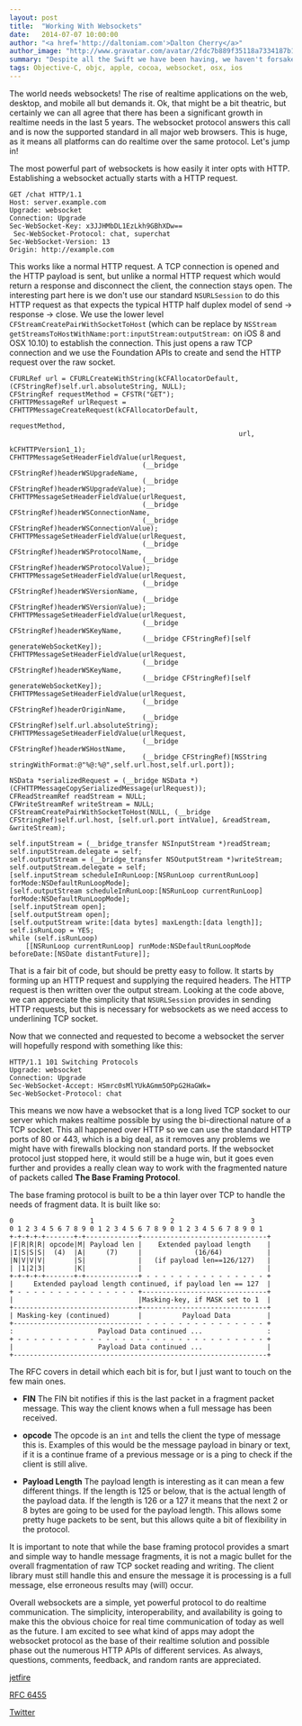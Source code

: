 ```yaml
---
layout: post
title:  "Working With Websockets"
date:   2014-07-07 10:00:00
author: "<a href='http://daltoniam.com'>Dalton Cherry</a>"
author_image: "http://www.gravatar.com/avatar/2fdc7b889f35118a7334187b15c5b957.png?r=x&amp;s=320"
summary: "Despite all the Swift we have been having, we haven't forsaken Objective-C. This week we break down the websocket protocol by exploring the newest Objective-C websocket library, jetfire."
tags: Objective-C, objc, apple, cocoa, websocket, osx, ios
---
```


The world needs websockets! The rise of realtime applications on the web, desktop, and mobile all but demands it. Ok, that might be a bit theatric, but certainly we can all agree that there has been a significant growth in realtime needs in the last 5 years. The websocket protocol answers this call and is now the supported standard in all major web browsers. This is huge, as it means all platforms can do realtime over the same protocol. Let's jump in!

The most powerful part of websockets is how easily it inter opts with HTTP. Establishing a websocket actually starts with a HTTP request.

```
GET /chat HTTP/1.1
Host: server.example.com
Upgrade: websocket
Connection: Upgrade
Sec-WebSocket-Key: x3JJHMbDL1EzLkh9GBhXDw==
 Sec-WebSocket-Protocol: chat, superchat
Sec-WebSocket-Version: 13
Origin: http://example.com
```

This works like a normal HTTP request. A TCP connection is opened and the HTTP payload is sent, but unlike a normal HTTP request which would return a response and disconnect the client, the connection stays open. The interesting part here is we don't use our standard `NSURLSession` to do this HTTP request as that expects the typical HTTP half duplex model of send -> response -> close. We use the lower level `CFStreamCreatePairWithSocketToHost` (which can be replace by `NSStream getStreamsToHostWithName:port:inputStream:outputStream:` on iOS 8 and OSX 10.10) to establish the connection. This just opens a raw TCP connection and we use the Foundation APIs to create and send the HTTP request over the raw socket.

```objc
CFURLRef url = CFURLCreateWithString(kCFAllocatorDefault, (CFStringRef)self.url.absoluteString, NULL);
CFStringRef requestMethod = CFSTR("GET");
CFHTTPMessageRef urlRequest = CFHTTPMessageCreateRequest(kCFAllocatorDefault,
                                                         requestMethod,
                                                         url,
                                                         kCFHTTPVersion1_1);
CFHTTPMessageSetHeaderFieldValue(urlRequest,
                                 (__bridge CFStringRef)headerWSUpgradeName,
                                 (__bridge CFStringRef)headerWSUpgradeValue);
CFHTTPMessageSetHeaderFieldValue(urlRequest,
                                 (__bridge CFStringRef)headerWSConnectionName,
                                 (__bridge CFStringRef)headerWSConnectionValue);
CFHTTPMessageSetHeaderFieldValue(urlRequest,
                                 (__bridge CFStringRef)headerWSProtocolName,
                                 (__bridge CFStringRef)headerWSProtocolValue);
CFHTTPMessageSetHeaderFieldValue(urlRequest,
                                 (__bridge CFStringRef)headerWSVersionName,
                                 (__bridge CFStringRef)headerWSVersionValue);
CFHTTPMessageSetHeaderFieldValue(urlRequest,
                                 (__bridge CFStringRef)headerWSKeyName,
                                 (__bridge CFStringRef)[self generateWebSocketKey]);
CFHTTPMessageSetHeaderFieldValue(urlRequest,
                                 (__bridge CFStringRef)headerWSKeyName,
                                 (__bridge CFStringRef)[self generateWebSocketKey]);
CFHTTPMessageSetHeaderFieldValue(urlRequest,
                                 (__bridge CFStringRef)headerOriginName,
                                 (__bridge CFStringRef)self.url.absoluteString);
CFHTTPMessageSetHeaderFieldValue(urlRequest,
                                 (__bridge CFStringRef)headerWSHostName,
                                 (__bridge CFStringRef)[NSString stringWithFormat:@"%@:%@",self.url.host,self.url.port]);

NSData *serializedRequest = (__bridge NSData *)(CFHTTPMessageCopySerializedMessage(urlRequest));
CFReadStreamRef readStream = NULL;
CFWriteStreamRef writeStream = NULL;
CFStreamCreatePairWithSocketToHost(NULL, (__bridge CFStringRef)self.url.host, [self.url.port intValue], &readStream, &writeStream);

self.inputStream = (__bridge_transfer NSInputStream *)readStream;
self.inputStream.delegate = self;
self.outputStream = (__bridge_transfer NSOutputStream *)writeStream;
self.outputStream.delegate = self;
[self.inputStream scheduleInRunLoop:[NSRunLoop currentRunLoop] forMode:NSDefaultRunLoopMode];
[self.outputStream scheduleInRunLoop:[NSRunLoop currentRunLoop] forMode:NSDefaultRunLoopMode];
[self.inputStream open];
[self.outputStream open];
[self.outputStream write:[data bytes] maxLength:[data length]];
self.isRunLoop = YES;
while (self.isRunLoop)
    [[NSRunLoop currentRunLoop] runMode:NSDefaultRunLoopMode beforeDate:[NSDate distantFuture]];
```

That is a fair bit of code, but should be pretty easy to follow. It starts by forming up an HTTP request and supplying the required headers. The HTTP request is then written over the output stream. Looking at the code above, we can appreciate the simplicity that `NSURLSession` provides in sending HTTP requests, but this is necessary for websockets as we need access to underlining TCP socket.

Now that we connected and requested to become a websocket the server will hopefully respond with something like this:

```
HTTP/1.1 101 Switching Protocols
Upgrade: websocket
Connection: Upgrade
Sec-WebSocket-Accept: HSmrc0sMlYUkAGmm5OPpG2HaGWk=
Sec-WebSocket-Protocol: chat
```

This means we now have a websocket that is a long lived TCP socket to our server which makes realtime possible by using the bi-directional nature of a TCP socket. This all happened over HTTP so we can use the standard HTTP ports of 80 or 443, which is a big deal, as it removes any problems we might have with firewalls blocking non standard ports. If the websocket protocol just stopped here, it would still be a huge win, but it goes even further and provides a really clean way to work with the fragmented nature of packets called **The Base Framing Protocol**.


The base framing protocol is built to be a thin layer over TCP to handle the needs of fragment data. It is built like so:

```
0                   1                   2                   3
0 1 2 3 4 5 6 7 8 9 0 1 2 3 4 5 6 7 8 9 0 1 2 3 4 5 6 7 8 9 0 1
+-+-+-+-+-------+-+-------------+-------------------------------+
|F|R|R|R| opcode|M| Payload len |    Extended payload length    |
|I|S|S|S|  (4)  |A|     (7)     |             (16/64)           |
|N|V|V|V|       |S|             |   (if payload len==126/127)   |
| |1|2|3|       |K|             |                               |
+-+-+-+-+-------+-+-------------+ - - - - - - - - - - - - - - - +
|     Extended payload length continued, if payload len == 127  |
+ - - - - - - - - - - - - - - - +-------------------------------+
|                               |Masking-key, if MASK set to 1  |
+-------------------------------+-------------------------------+
| Masking-key (continued)       |          Payload Data         |
+-------------------------------- - - - - - - - - - - - - - - - +
:                     Payload Data continued ...                :
+ - - - - - - - - - - - - - - - - - - - - - - - - - - - - - - - +
|                     Payload Data continued ...                |
+---------------------------------------------------------------+
```

The RFC covers in detail which each bit is for, but I just want to touch on the few main ones.

- **FIN** The FIN bit notifies if this is the last packet in a fragment packet message. This way the client knows when a full message has been received.

- **opcode** The opcode is an `int` and tells the client the type of message this is. Examples of this would be the message payload in binary or text, if it is a continue frame of a previous message or is a ping to check if the client is still alive.

- **Payload Length** The payload length is interesting as it can mean a few different things. If the length is 125 or below, that is the actual length of the payload data. If the length is 126 or a 127 it means that the next 2 or 8 bytes are going to be used for the payload length. This allows some pretty huge packets to be sent, but this allows quite a bit of flexibility in the protocol.

It is important to note that while the base framing protocol provides a smart and simple way to handle message fragments, it is not a magic bullet for the overall fragmentation of raw TCP socket reading and writing. The client library must still handle this and ensure the message it is processing is a full message, else erroneous results may (will) occur.

Overall websockets are a simple, yet powerful protocol to do realtime communication. The simplicity, interoperability, and availability is going to make this the obvious choice for real time communication of today as well as the future. I am excited to see what kind of apps may adopt the websocket protocol as the base of their realtime solution and possible phase out the numerous HTTP APIs of different services. As always, questions, comments, feedback, and random rants are appreciated.

[jetfire](https://github.com/acmacalister/jetfire)

[RFC 6455](http://tools.ietf.org/html/rfc6455)

[Twitter](https://twitter.com/daltoniam)



